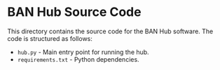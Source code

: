 # BAN Hub Source Code

This directory contains the source code for the BAN Hub software. The code is structured as follows:

* `hub.py` - Main entry point for running the hub.
* `requirements.txt` - Python dependencies.
